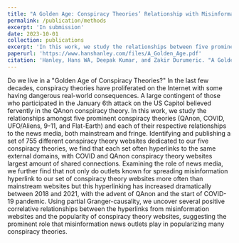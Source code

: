 ```yaml
---
title: "A Golden Age: Conspiracy Theories’ Relationship with Misinformation Outlets, News Media, and the Wider Internet"
permalink: /publication/methods
excerpt: 'In submission'
date: 2023-10-01
collection: publications
excerpt: 'In this work, we study the relationships between five prominent conspiracy theories (QAnon, COVID, UFO/Aliens, 9/11, and Flat-Earth) and the role that misinformation and political polarization play in spreading these conspiracies.'
paperurl: 'https://www.hanshanley.com/files/A_Golden_Age.pdf'
citation: 'Hanley, Hans WA, Deepak Kumar, and Zakir Durumeric. "A Golden Age: Conspiracy Theories’ Relationship with Misinformation Outlets, News Media, and the Wider Internet." (2023).'
---
```

Do we live in a "Golden Age of Conspiracy Theories?" In the last few decades, conspiracy theories have proliferated on the Internet with some having dangerous real-world consequences. A large contingent of those who participated in the January 6th attack on the US Capitol believed fervently in the QAnon conspiracy theory. In this work, we study the relationships amongst five prominent conspiracy theories (QAnon, COVID, UFO/Aliens, 9-11, and Flat-Earth) and each of their respective relationships to the news media, both mainstream and fringe. Identifying and publishing a set of 755 different conspiracy theory websites dedicated to our five conspiracy theories, we find that each set often hyperlinks to the same external domains, with COVID and QAnon conspiracy theory websites largest amount of shared connections. Examining the role of news media, we further find that not only do outlets known for spreading misinformation hyperlink to our set of conspiracy theory websites more often than mainstream websites but this hyperlinking has increased dramatically between 2018 and 2021, with the advent of QAnon and the start of COVID-19 pandemic. Using partial Granger-causality, we uncover several positive correlative relationships between the hyperlinks from misinformation websites and the popularity of conspiracy theory websites, suggesting the prominent role that misinformation news outlets play in popularizing many conspiracy theories.

